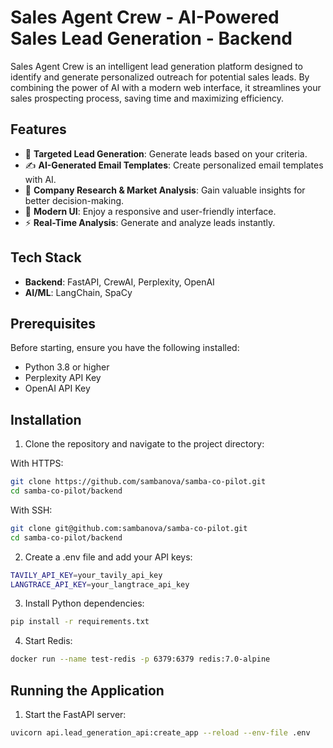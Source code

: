 # Sales Agent Crew - AI-Powered Sales Lead Generation - Backend

Sales Agent Crew is an intelligent lead generation platform designed to identify and generate personalized outreach for potential sales leads. By combining the power of AI with a modern web interface, it streamlines your sales prospecting process, saving time and maximizing efficiency.

## Features

- 🎯 **Targeted Lead Generation**: Generate leads based on your criteria.
- ✍️ **AI-Generated Email Templates**: Create personalized email templates with AI.
- 💼 **Company Research & Market Analysis**: Gain valuable insights for better decision-making.
- 🎨 **Modern UI**: Enjoy a responsive and user-friendly interface.
- ⚡ **Real-Time Analysis**: Generate and analyze leads instantly.

## Tech Stack

- **Backend**: FastAPI, CrewAI, Perplexity, OpenAI
- **AI/ML**: LangChain, SpaCy

## Prerequisites

Before starting, ensure you have the following installed:

- Python 3.8 or higher
- Perplexity API Key
- OpenAI API Key

## Installation

1. Clone the repository and navigate to the project directory:

With HTTPS:

```bash
git clone https://github.com/sambanova/samba-co-pilot.git
cd samba-co-pilot/backend
```

With SSH:

```bash
git clone git@github.com:sambanova/samba-co-pilot.git
cd samba-co-pilot/backend
```

2. Create a .env file and add your API keys:

```bash
TAVILY_API_KEY=your_tavily_api_key
LANGTRACE_API_KEY=your_langtrace_api_key
```

3. Install Python dependencies:

```bash
pip install -r requirements.txt
```

4. Start Redis:

```bash
docker run --name test-redis -p 6379:6379 redis:7.0-alpine
```

## Running the Application

1. Start the FastAPI server:

```bash
uvicorn api.lead_generation_api:create_app --reload --env-file .env
```
